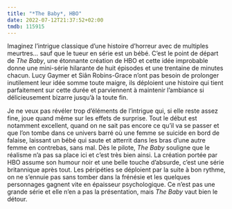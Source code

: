 ```yaml
---
title: "*The Baby*, HBO"
date: 2022-07-12T21:37:52+02:00
tmdb: 115915 
---
```


Imaginez l’intrigue classique d’une histoire d’horreur avec de multiples meurtres… sauf que le tueur en série est un bébé. C’est le point de départ de *The Baby*, une étonnante création de HBO et cette idée improbable donne une mini-série hilarante de huit épisodes et une trentaine de minutes chacun. Lucy Gaymer et Siân Robins-Grace n’ont pas besoin de prolonger inutilement leur idée somme toute maigre, ils déploient une histoire qui tient parfaitement sur cette durée et parviennent à maintenir l’ambiance si délicieusement bizarre jusqu’à la toute fin.

Je ne veux pas révéler trop d’éléments de l’intrigue qui, si elle reste assez fine, joue quand même sur les effets de surprise. Tout le début est notamment excellent, quand on ne sait pas encore ce qu’il va se passer et que l’on tombe dans ce univers barré où une femme se suicide en bord de falaise, laissant un bébé qui saute et atterrit dans les bras d’une autre femme en contrebas, sans mal. Dès le pilote, *The Baby* souligne que le réalisme n’a pas sa place ici et c’est très bien ainsi. La création portée par HBO assume son humour noir et une belle touche d’absurde, c’est une série britannique après tout. Les péripéties se déploient par la suite à bon rythme, on ne s’ennuie pas sans tomber dans la frénésie et les quelques personnages gagnent vite en épaisseur psychologique. Ce n’est pas une grande série et elle n’en a pas la présentation, mais *The Baby* vaut bien le détour. 
